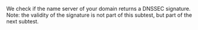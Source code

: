 We check if the name server of your domain returns a DNSSEC signature. Note: the validity of the signature is not part of this subtest, but part of the next subtest.
